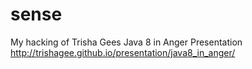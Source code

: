 # sense
My hacking of Trisha Gees Java 8 in Anger Presentation http://trishagee.github.io/presentation/java8_in_anger/
